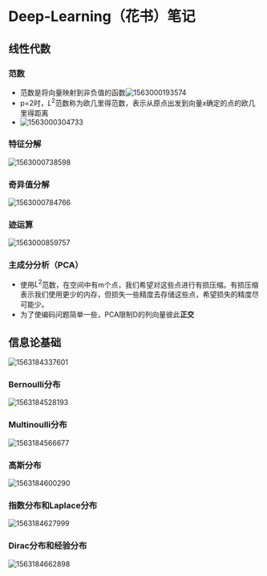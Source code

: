 # Deep-Learning（花书）笔记

## 线性代数

### 范数

* 范数是将向量映射到非负值的函数![1563000193574](../images/1563000193574.png)
* p=2时，$L^2$范数称为欧几里得范数，表示从原点出发到向量$x$确定的点的欧几里得距离
* ![1563000304733](../images/1563000304733.png)



### 特征分解

![1563000738598](../images/1563000738598.png)



### 奇异值分解

![1563000784766](../images/1563000784766.png)



### 迹运算

![1563000859757](../images/1563000859757.png)



### 主成分分析（PCA）

* 使用$L^2$范数，在空间中有m个点，我们希望对这些点进行有损压缩。有损压缩表示我们使用更少的内存，但损失一些精度去存储这些点，希望损失的精度尽可能少。
* 为了使编码问题简单一些，PCA限制D的列向量彼此**正交**





## 信息论基础

![1563184337601](../images/1563184337601.png)

### Bernoulli分布

![1563184528193](../images/1563184528193.png)

### Multinoulli分布

![1563184566677](../images/1563184566677.png)

### 高斯分布

![1563184600290](../images/1563184600290.png)

### 指数分布和Laplace分布

![1563184627999](../images/1563184627999.png)

### Dirac分布和经验分布

![1563184662898](../images/1563184662898.png)

